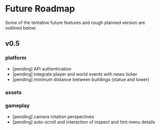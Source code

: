 
# Future Roadmap
Some of the tentative future features and rough planned version are outlined below:

## v0.5
### platform
* [pending] API authentication
* [pending] integrate player and world events with news ticker
* [pending] minimum distance between buildings (statue and tower)

### assets

### gameplay
* [pending] camera rotation perspectives
* [pending] auto-scroll and interaction of inspect and hint menu details

